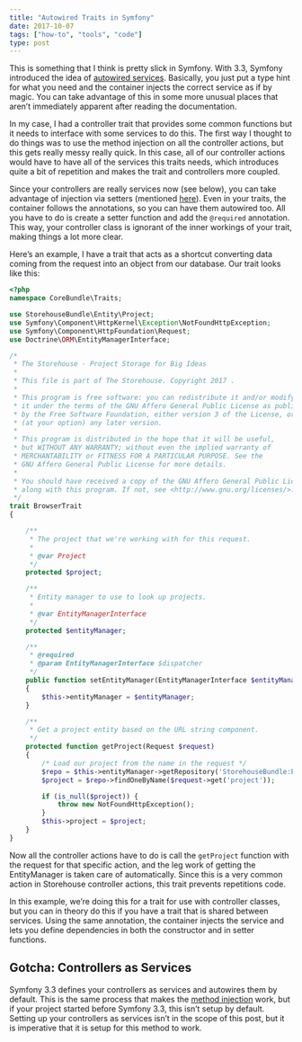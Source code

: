 ```yaml
---
title: "Autowired Traits in Symfony"
date: 2017-10-07
tags: ["how-to", "tools", "code"]
type: post
---
```


This is something that I think is pretty slick in Symfony.  With 3.3, Symfony
introduced the idea of [autowired
services](https://symfony.com/doc/current/service_container/autowiring.html).
Basically, you just put a type hint for what you need and the container injects
the correct service as if by magic. You can take advantage of this in some more
unusual places that aren’t immediately apparent after reading the documentation.

In my case, I had a controller trait that provides some common functions but it
needs to interface with some services to do this.  The first way I thought to do
things was to use the method injection on all the controller actions, but this
gets really messy really quick.  In this case, all of our controller actions
would have to have all of the services this traits needs, which introduces quite
a bit of repetition and makes the trait and controllers more coupled.

Since your controllers are really services now (see below), you can take
advantage of injection via setters (mentioned
[here](https://symfony.com/doc/current/service_container/autowiring.html#autowiring-other-methods-e-g-setters)).
Even in your traits, the container follows the annotations, so you can have them
autowired too.  All you have to do is create a setter function and add the
`@required` annotation.  This way, your controller class is ignorant of the
inner workings of your trait, making things a lot more clear.

Here’s an example, I have a trait that acts as a shortcut converting data coming
from the request into an object from our database.  Our trait looks like this:

```php
<?php
namespace CoreBundle\Traits;

use StorehouseBundle\Entity\Project;
use Symfony\Component\HttpKernel\Exception\NotFoundHttpException;
use Symfony\Component\HttpFoundation\Request;
use Doctrine\ORM\EntityManagerInterface;

/*
 * The Storehouse - Project Storage for Big Ideas
 *
 * This file is part of The Storehouse. Copyright 2017 .
 *
 * This program is free software: you can redistribute it and/or modify
 * it under the terms of the GNU Affero General Public License as published
 * by the Free Software Foundation, either version 3 of the License, or
 * (at your option) any later version.
 *
 * This program is distributed in the hope that it will be useful,
 * but WITHOUT ANY WARRANTY; without even the implied warranty of
 * MERCHANTABILITY or FITNESS FOR A PARTICULAR PURPOSE. See the
 * GNU Affero General Public License for more details.
 *
 * You should have received a copy of the GNU Affero General Public License
 * along with this program. If not, see <http://www.gnu.org/licenses/>.
 */
trait BrowserTrait
{

    /**
     * The project that we're working with for this request.
     *
     * @var Project
     */
    protected $project;

    /**
     * Entity manager to use to look up projects.
     *
     * @var EntityManagerInterface
     */
    protected $entityManager;

    /**
     * @required
     * @param EntityManagerInterface $dispatcher
     */
    public function setEntityManager(EntityManagerInterface $entityManager)
    {
        $this->entityManager = $entityManager;
    }

    /**
     * Get a project entity based on the URL string component.
     */
    protected function getProject(Request $request)
    {
        /* Load our project from the name in the request */
        $repo = $this->entityManager->getRepository('StorehouseBundle:Project');
        $project = $repo->findOneByName($request->get('project'));

        if (is_null($project)) {
            throw new NotFoundHttpException();
        }
        $this->project = $project;
    }
}
```

Now all the controller actions have to do is call the `getProject` function with
the request for that specific action, and the leg work of getting the
EntityManager is taken care of automatically.  Since this is a very common
action in Storehouse controller actions, this trait prevents repetitions code.

In this example, we’re doing this for a trait for use with controller classes,
but you can in theory do this if you have a trait that is shared between
services.  Using the same annotation, the container injects the service and lets
you define dependencies in both the constructor and in setter functions.

## Gotcha: Controllers as Services

Symfony 3.3 defines your controllers as services and autowires them by default.
This is the same process that makes the [method
injection](https://symfony.com/doc/current/controller.html#controller-accessing-services)
work, but if your project started before Symfony 3.3, this isn’t setup by
default.  Setting up your controllers as services isn’t in the scope of this
post, but it is imperative that it is setup for this method to work.
